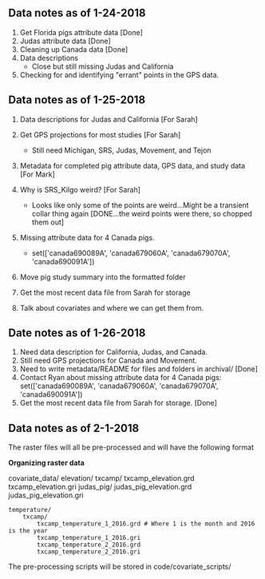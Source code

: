 ## Data notes as of 1-24-2018

1. Get Florida pigs attribute data [Done]
2. Judas attribute data [Done]
3. Cleaning up Canada data [Done]
4. Data descriptions 
	- Close but still missing Judas and California
5. Checking for and identifying "errant" points in the GPS data.

## Data notes as of 1-25-2018

1. Data descriptions for Judas and California [For Sarah]
3. Get GPS projections for most studies [For Sarah]
	- Still need Michigan, SRS, Judas, Movement, and Tejon
4. Metadata for completed pig attribute data, GPS data, and study data [For Mark]
5. Why is SRS_Kilgo weird? [For Sarah]
	- Looks like only some of the points are weird...Might be a transient collar thing again [DONE...the weird points were there, so chopped them out]

6. Missing attribute data for 4 Canada pigs.
	- set(['canada690089A', 'canada679060A', 'canada679070A', 'canada690091A'])
7. Move pig study summary into the formatted folder
8. Get the most recent data file from Sarah for storage
9. Talk about covariates and where we can get them from.

## Date notes as of 1-26-2018

1. Need data description for California, Judas, and Canada.
2. Still need GPS projections for Canada and Movement.
3. Need to write metadata/README for files and folders in archival/ [Done]
4. Contact Ryan about missing attribute data for 4 Canada pigs: set(['canada690089A', 'canada679060A', 'canada679070A', 'canada690091A'])
5. Get the most recent data file from Sarah for storage. [Done]


## Data notes as of 2-1-2018

The raster files will all be pre-processed and will have the following format

**Organizing raster data**

covariate_data/
	elevation/
		txcamp/
			txcamp_elevation.grd
			txcamp_elevation.gri
		judas_pig/
			judas_pig_elevation.grd
			judas_pig_elevation.gri

	temperature/
		txcamp/
			txcamp_temperature_1_2016.grd # Where 1 is the month and 2016 is the year
			txcamp_temperature_1_2016.gri
			txcamp_temperature_2_2016.grd
			txcamp_temperature_2_2016.gri

The pre-processing scripts will be stored in code/covariate_scripts/
